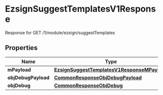 

# EzsignSuggestTemplatesV1Response

Response for GET /1/module/ezsign/suggestTemplates

## Properties

| Name | Type | Description | Notes |
|------------ | ------------- | ------------- | -------------|
|**mPayload** | [**EzsignSuggestTemplatesV1ResponseMPayload**](EzsignSuggestTemplatesV1ResponseMPayload.md) |  |  |
|**objDebugPayload** | [**CommonResponseObjDebugPayload**](CommonResponseObjDebugPayload.md) |  |  [optional] |
|**objDebug** | [**CommonResponseObjDebug**](CommonResponseObjDebug.md) |  |  [optional] |



